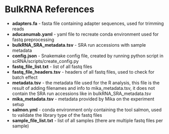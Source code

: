 # BulkRNA References
- **adapters.fa** - fasta file containing adapter sequences, used for trimming reads
- **aducanumab.yaml** - yaml file to recreate conda environment used for fastq preprocessing
- **bulkRNA_SRA_metadata.tsv** - SRA run accessions with sample metadata
- **config.json** - Snakemake config file, created by running python script in scRNA/scripts/create_config.py
- **fastq_file_list.txt** - list of all fastq files
- **fastq_file_headers.tsv** - headers of all fastq files, used to check for batch effect
- **metadata.tsv** - the metadata file used for the R analysis, this file is the result of adding filenames and info to mika_metadata.tsv, it does not contain the SRA run accessions like in bulkRNA_SRA_metadata.tsv
- **mika_metadata.tsv** - metadata provided by Mika on the experiment setup
- **salmon.yml** - conda environment only containing the tool salmon, used to validate the library type of the fastq files
- **sample_file_list.txt** - list of all samples (there are multiple fastq files per sample)
